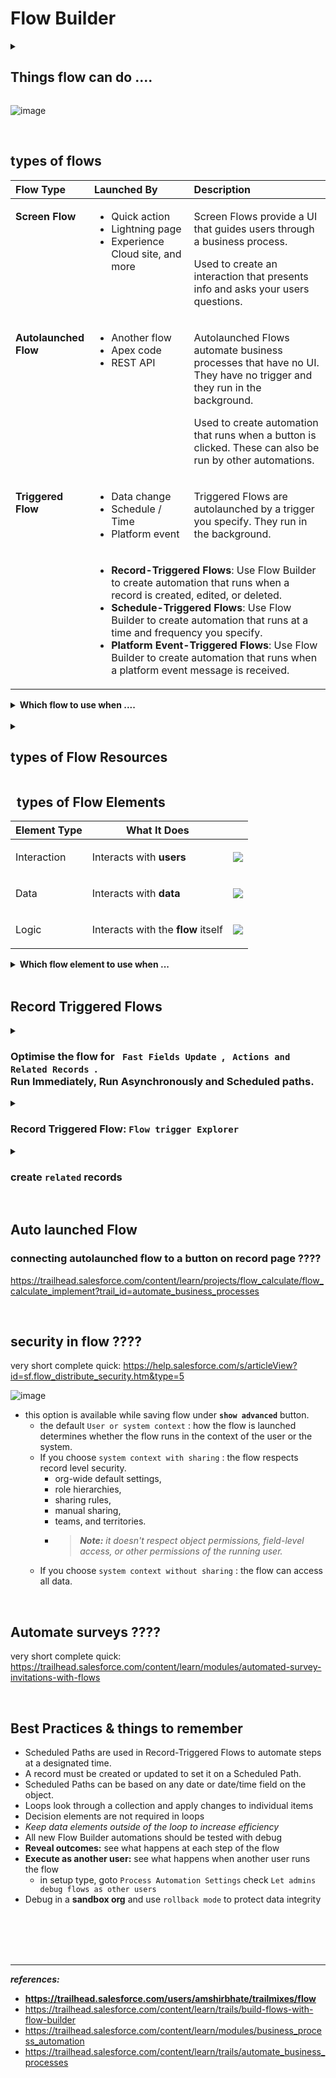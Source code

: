 
# Flow Builder   

<details> 
<summary> <h2> Things flow can do .... </h2> </summary>
<p>
    
---
 
- create, update, delete records
- send an email
- Collect input from external users with an online form	
- Collect input from internal users with a form placed on a Lightning page or launched by a button
- Send a custom notification	
- Send a survey	
- Submit a record for approval	
- Run another flow in the context of the current flow	
- Access external systems	
- Call a custom invocable action	
- Send outbound messages

---

</p>    
    
</details>  
    

![image](https://user-images.githubusercontent.com/63545175/190598510-8df66212-9c86-475d-9f40-0db9bc96b860.png)
        
<br/>

## types of flows
    
<table class="featureTable sort_table">
    <thead class="thead sorted">
      <tr>
        <th scope="col" style="width:23.4213%;text-align:left">Flow Type</th>
        <th scope="col" style="width:32.0233%;text-align:left">Launched By</th>
        <th scope="col" style="width:44.4112%;text-align:left">Description</th>
      </tr>
    </thead>
    <tbody class="tbody">
      <tr>
        <td style="width:23.4213%;vertical-align:top">
          <p><b>Screen Flow</b></p>
        </td>
        <td style="width:32.0233%;vertical-align:top">
          <ul>
            <li>Quick action</li>
            <li>Lightning page</li>
            <li>Experience Cloud site, and more</li>
          </ul>
        </td>
        <td style="width:44.4112%;vertical-align:top">
          <p>Screen Flows provide a UI that guides users through a business process.</p>
          <p>Used to create an interaction that presents info and asks your users questions.</p>
        </td>
      </tr>
      <tr>
        <td style="width:23.4213%;vertical-align:top">
          <p><b>Autolaunched Flow</b></p>
        </td>
        <td style="width:32.0233%;vertical-align:top">
          <ul>
            <li>Another flow</li>
            <li>Apex code</li>
            <li>REST API</li>
          </ul>
        </td>
        <td style="width:44.4112%;vertical-align:top">
          <p>Autolaunched Flows automate business processes that have no UI. They have no trigger and they run in the background.</p>
          <p>Used to create automation that runs when a button is clicked. These can also be run by other automations.</p>
        </td>
      </tr>
      <tr>
        <td style="width:23.4213%;vertical-align:top" rowspan="2">
          <p><b>Triggered Flow</b></p>
        </td>
        <td style="width:32.0233%;vertical-align:top">
          <ul>
            <li>Data change</li>
            <li>Schedule / Time</li>
            <li>Platform event</li>
          </ul>
        </td>
        <td style="width:44.4112%;vertical-align:top">
          <p>Triggered Flows are autolaunched by a trigger you specify. They run in the background.</p>
        </td>
      </tr>
        <tr>
<td style="width:32.0233%;vertical-align:top" colspan="2">


- **Record-Triggered Flows**: Use Flow Builder to create automation that runs when a record is created, edited, or deleted.
- **Schedule-Triggered Flows**: Use Flow Builder to create automation that runs at a time and frequency you specify.
- **Platform Event-Triggered Flows**: Use Flow Builder to create automation that runs when a platform event message is received.            
            
</td>
      </tr>
    </tbody>
</table>
       
    
<details> 
<summary> <b> Which flow to use when .... </b> </summary>
<p>
    
---
    
<table>
<tr> <td> <b> FLOW STARTS OR TRIGGERS </b> </td> <td> <b> FLOW TYPE TO USE </b> </td> <td> <b> FOR EXAMPLE, YOU WANT SOMETHING TO HAPPEN… </b> </td> </tr>
<tr> <td> When a record is created </td>	<td> Record-Triggered </td> <td> When a new case is created. </td> </tr>
<tr> <td> When a record is updated </td>	<td> Record-Triggered </td> <td> When a lead’s status field is changed. </td> </tr>
<tr> <td> When a record is created or updated </td>	<td> Record-Triggered </td> <td> When an account is created or the account priority field is changed. </td> </tr>
<tr> <td> When a record is deleted </td>	<td> Record-Triggered </td> <td> When a contact is deleted. </td> </tr>
<tr> <td> After a certain amount of time </td>	<td> Record-Triggered </td> <td> A week after a quote is created. Add a scheduled path to the record-triggered flow. </td> </tr>
<tr> <td> At a specified time and frequency </td>	<td> Schedule-Triggered </td> <td> Every Saturday at midnight. </td> </tr>
<tr> <td> When a user clicks a button on a form </td>	<td> Screen </td> <td> When a customer enters contact information into a flow screen and clicks the Next button. </td> </tr>
<tr> <td> When a user clicks a quick action button </td>	<td> Screen </td> <td> When an employee clicks Request PTO on their employee record. Opens a form to complete. </td> </tr>
<tr> <td> When a user clicks a custom button or link </td>	<td> Autolaunched </td> <td> When a user clicks a Complete Sale button after closing an opportunity. Starts background automations, such as updating records and emailing stakeholders. </td> </tr>
<tr> <td> When called by another flow </td>	<td> Autolaunched or Screen </td> <td> When a flow executes another flow within the same running instance to reduce repetition within the main flow. </td> </tr>
<tr> <td> When called by Apex code </td>	<td> Autolaunched </td> <td> When an Apex class is triggered by a change to an opportunity’s stage, which triggers an autolaunched flow. </td> </tr>
<tr> <td> When a platform event message is received </td>	<td> Platform Event–Triggered </td> <td> When an integrated printer is out of ink, it publishes a platform event message. </td> </tr>
</table>
    
---

</p>    
    
</details>  
    

<br/>

    
<details>
<summary> <h2> types of Flow Resources </h2> </summary>
<p>

---

<table>
<tr>
<td colspan="2">

![image](https://user-images.githubusercontent.com/63545175/195826349-23f01f78-778e-4b6f-959e-a02b77b4d4cf.png)

</td>
</tr>
<tr>
<td>

![image](https://user-images.githubusercontent.com/63545175/196615927-fece3545-018a-4c2e-92dd-0f4307153490.png)

</td>
<td>

- **Variable :** Store a value that can be used and changed throughout the flow.
- **Constant :** Store a value that can be used but not changed throughout the flow.
- **Formula :** Calculate a value when the formula is used in the flow.
- **Text template :** Store text that can be used and changed throughout the flow.
- **Choice :** create a choice option to be used in a screen component.
- **Collection Choice Set :** Generate a set of choices from a collection of records.
- **Record Choice Set :** Generate a set of choices using a filtered list of records.
- **Picklist Choice Set :** Generate a set of choices by using the values of a picklist or a multi-select picklist.
- **Stage :** Identify different phases in the flow to track users progess.

</td>
</tr>
<tr>
<td>

![image](https://user-images.githubusercontent.com/63545175/195826374-efad9d9b-3b3c-4374-b251-fcf882efe512.png)

</td>
<td>

![image](https://user-images.githubusercontent.com/63545175/195826467-041fcc0c-a537-4c8e-bba2-d4b910891256.png)

</td>
</tr>
<tr>
<td>

![image](https://user-images.githubusercontent.com/63545175/195826532-98110860-4a5f-400a-bee0-b198bff18f88.png)

</td>
<td>

![image](https://user-images.githubusercontent.com/63545175/195826932-15ad72b0-9604-4d14-ac46-1559699ec428.png)

</td>
</tr>
</table>

---

</p>

</details>

    
## &nbsp; types of Flow Elements
<table class="featureTable sort_table">
    <thead class="thead sorted">
      <tr>
        <th scope="col">Element Type<br>
</th>
        <th scope="col">What It Does<br>
</th>
        <th scope="col"> 
</th>   
      </tr>
    </thead>
    <tbody class="tbody">
      <tr>
        <td>
          <p>Interaction</p>
        </td>
        <td>
          <p>Interacts with <strong>users</strong></p>
        </td>
<td>
         
<image src="https://user-images.githubusercontent.com/63545175/194695569-8637af6a-21ed-407e-a4e6-a9da67b0c6af.png">

</td>
      </tr>
      <tr>
        <td>
          <p>Data</p>
        </td>
        <td>
          <p>Interacts with <strong>data</strong></p>
        </td> 
<td>
         
<image src="https://user-images.githubusercontent.com/63545175/194695618-adf0bbbc-cb02-4463-9455-02576ce256fb.png">    
    
</td>
      </tr>
      <tr>
        <td>
          <p>Logic</p>
        </td>
        <td>
          <p>Interacts with the<strong>&nbsp;flow</strong> itself</p>
        </td>
<td>
         
<image src="https://user-images.githubusercontent.com/63545175/194695624-dafc52f0-e9a6-499c-a1b3-13aae078b464.png">
    
</td>
      </tr>
    </tbody>
  </table>
        
    
<details>
<summary> <b> Which flow element to use when ... </b>   </summary>  
<p>    
  
---
   
<table class="featureTable sort_table">
    <thead class="thead sorted">
      <tr>
        <th scope="col" style="width:57.7884%">Requirement<br>
</th>
        <th scope="col" style="width:42.1307%">Element Type to Use<br>
</th>
      </tr>
    </thead>
    <tbody class="tbody">
      <tr>
        <td style="width:57.7884%">
          <p>Collect information from user (contact’s first name, last name, and account) and ask what to do if a matching contact exists.</p>
        </td>
        <td style="width:42.1307%">
          <p>Interaction (Screen)</p>
        </td>
      </tr>
      <tr>
        <td style="width:57.7884%">
          <p>Look for a matching contact record.</p>
        </td>
        <td style="width:42.1307%">
          <p>Data (Get Records)</p>
        </td>
      </tr>
      <tr>
        <td style="width:57.7884%">
          <p>Check if a matching record was found and follow the corresponding path:</p>
        </td>
        <td style="width:42.1307%">
          <p>Logic (Decision)</p>
        </td>
      </tr>
      <tr>
        <td style="width:57.7884%">
          <p>If&nbsp;no match&nbsp;exists, create the contact.</p>
        </td>
        <td style="width:42.1307%">
          <p>Data (Create Records)</p>
        </td>
      </tr>
      <tr>
        <td style="width:57.7884%">
          <p>If a&nbsp;match exists, update that contact.</p>
        </td>
        <td style="width:42.1307%">
          <p>Data (Update Records)</p>
        </td>
      </tr>
      <tr>
        <td style="width:57.7884%">
          <p>Rejoin the branches together and then confirm what the flow did in Chatter.</p>
        </td>
        <td style="width:42.1307%">
          <p>Interaction (Action)</p>
        </td>
      </tr>
      <tr>
        <td style="width:57.7884%">
          <p>Confirm that the flow is done.</p>
        </td>
        <td style="width:42.1307%">
          <p>Interaction (Screen)</p>
        </td>
      </tr>
    </tbody>
  </table>    
    
---
    
</p>    
</details>


<br/>


## Record Triggered Flows

<details> 
<summary> <h3> Optimise the flow for <code> Fast Fields Update </code>, <code> Actions and Related Records </code>. <br/> Run Immediately, Run Asynchronously and Scheduled paths. </h3> </summary>
<p>

---

![image](https://user-images.githubusercontent.com/63545175/194802509-eec80dd4-2ae5-4aad-b2ad-7eb7fbb179a0.png)

### Fast Fields Update
- updates fields on the record that triggered the flow
- **runs before** the record is saved 
    
### Actions and Related Records
- update any record and perform action
- **runs after** record is saved
    
![image](https://user-images.githubusercontent.com/63545175/194803392-4c71b417-56ef-4e78-a749-701846d12368.png)

### run asynchronously 
- divide flow into 2 scheduled paths ``run immediately`` & ``run asynchronously``
    
![image](https://user-images.githubusercontent.com/63545175/194803371-c26ca62f-8382-4de2-98a8-2e1d91b2ea2c.png)

### scheduled paths
- a path that executes on a scheduled time


<br/>


---

</p>
</details>


<details> 
<summary> <h3> Record Triggered Flow: <code>Flow trigger Explorer</code> </h3> </summary>
<p>

---

### open flow trigger explorer
![image](https://user-images.githubusercontent.com/63545175/194803966-2d9a2ae2-7539-4dc7-b625-3f2875d33c4f.png)

### explore flow trigger explorer
![image](https://user-images.githubusercontent.com/63545175/194803910-cf295c64-164c-4723-8a84-aedebb3c8156.png)

### reorder flows
![image](https://user-images.githubusercontent.com/63545175/194804243-8e7a2ee2-0447-4b61-a2d4-185ab8191d3f.png)

---

</p>
</details>


<details> 
<summary> <h3> create <code>related</code> records </h3> </summary>
<p>

---

**Field: WhatId**
The ``WhatId`` field can refer to the ID of any related non-human object. It represents something other than a person, such as an account, opportunity, campaign, case, or custom object. To refer to a person object, such as contact, use ``WhoId``.

**Value: $Record > Id**
Remember, data from the record that triggered the flow is stored in the $Record variable. To reference the record itself, drill down from $Record to the Id field.

---

</p>
</details>

<br/>    
   

## Auto launched Flow
### connecting autolaunched flow to a button on record page ????
https://trailhead.salesforce.com/content/learn/projects/flow_calculate/flow_calculate_implement?trail_id=automate_business_processes

<br/>


## security in flow ????
very short complete quick: https://help.salesforce.com/s/articleView?id=sf.flow_distribute_security.htm&type=5 

![image](https://user-images.githubusercontent.com/63545175/196874109-ec539e9c-1105-4651-a382-ae4a3264e1ac.png)

- this option is available while saving flow under **``show advanced``** button.
    - the default ``User or system context`` : how the flow is launched determines whether the flow runs in the context of the user or the system. 
    - If you choose ``system context with sharing`` : the flow respects record level security.
        - org-wide default settings, 
        - role hierarchies, 
        - sharing rules, 
        - manual sharing, 
        - teams, and territories. 
        - >_**Note:** it doesn't respect object permissions, field-level access, or other permissions of the running user._
    - If you choose ``system context without sharing`` : the flow can access all data.



<br/>

## Automate surveys ????
very short complete quick: https://trailhead.salesforce.com/content/learn/modules/automated-survey-invitations-with-flows


<br/>


## Best Practices & things to remember
- Scheduled Paths are used in Record-Triggered Flows to automate steps at a designated time.
- A record must be created or updated to set it on a Scheduled Path.
- Scheduled Paths can be based on any date or date/time field on the object.
- Loops look through a collection and apply changes to individual items
- Decision elements are not required in loops
- _Keep data elements outside of the loop to increase efficiency_
- All new Flow Builder automations should be tested with debug
- **Reveal outcomes:** see what happens at each step of the flow
- **Execute as another user:** see what happens when another user runs the flow
    - in setup type, goto ``Process Automation Settings`` check ``Let admins debug flows as other users``
- Debug in a **sandbox org** and use ``rollback mode`` to protect data integrity


<br/>


<br/>


<br/>


<br/>







---
***references:***
- **https://trailhead.salesforce.com/users/amshirbhate/trailmixes/flow**
- https://trailhead.salesforce.com/content/learn/trails/build-flows-with-flow-builder
- https://trailhead.salesforce.com/content/learn/modules/business_process_automation
- https://trailhead.salesforce.com/content/learn/trails/automate_business_processes
